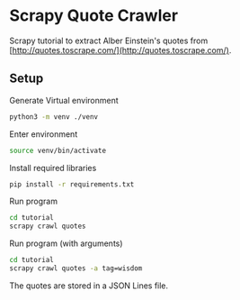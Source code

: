 # Scrapy Quote Crawler
Scrapy tutorial to extract Alber Einstein's quotes from [http://quotes.toscrape.com/](http://quotes.toscrape.com/).

## Setup
Generate Virtual environment
```bash
python3 -m venv ./venv
```
Enter environment
```bash
source venv/bin/activate
```
Install required libraries
```bash
pip install -r requirements.txt
```
Run program
```bash
cd tutorial
scrapy crawl quotes
```
Run program (with arguments)
```bash
cd tutorial
scrapy crawl quotes -a tag=wisdom
```
The quotes are stored in a JSON Lines file.


